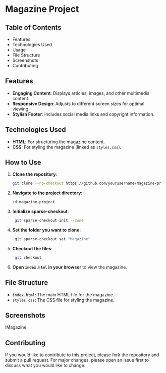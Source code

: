 # Magazine Project

## Table of Contents

- Features
- Technologies Used
- Usage
- File Structure
- Screenshots
- Contributing

## Features

- **Engaging Content**: Displays articles, images, and other multimedia content.
- **Responsive Design**: Adjusts to different screen sizes for optimal viewing.
- **Stylish Footer**: Includes social media links and copyright information.

## Technologies Used

- **HTML**: For structuring the magazine content.
- **CSS**: For styling the magazine (linked as `styles.css`).

## How to Use

1. **Clone the repository**:
    ```bash
    git clone --no-checkout https://github.com/yourusername/magazine-project.git
    ```
2. **Navigate to the project directory**:
    ```bash
    cd magazine-project
    ```
3. **Initialize sparse-checkout**:
   ```bash
    git sparse-checkout init --cone
    ```
4. **Set the folder you want to clone**:
   ```bash
    git sparse-checkout set "Magazine"
    ```  
5. **Checkout the files**:
   ```bash
    git checkout
    ```    
6. **Open `index.html` in your browser** to view the magazine.

## File Structure

- `index.html`: The main HTML file for the magazine.
- `styles.css`: The CSS file for styling the magazine.

## Screenshots

!Magazine

## Contributing

If you would like to contribute to this project, please fork the repository and submit a pull request. For major changes, please open an issue first to discuss what you would like to change.
